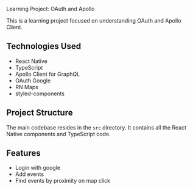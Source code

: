 Learning Project: OAuth and Apollo

This is a learning project focused on understanding OAuth and Apollo Client.

## Technologies Used

- React Native
- TypeScript
- Apollo Client for GraphQL
- OAuth Google
- RN Maps
- styled-components

## Project Structure

The main codebase resides in the `src` directory. It contains all the React Native components and TypeScript code.

## Features

- Login with google
- Add events
- Find events by proximity on map click
